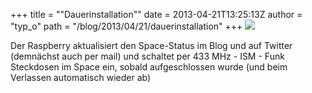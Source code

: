 +++
title = "\"Dauerinstallation\""
date = 2013-04-21T13:25:13Z
author = "typ_o"
path = "/blog/2013/04/21/dauerinstallation"
+++
![](/media/raspi-dauer.jpg)

Der Raspberry aktualisiert den Space-Status im Blog und auf Twitter
(demnächst auch per mail) und schaltet per 433 MHz - ISM - Funk
Steckdosen im Space ein, sobald aufgeschlossen wurde (und beim Verlassen
automatisch wieder ab)
